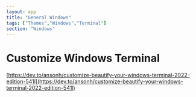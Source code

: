 ```yaml
---
layout: app
title: "General Windows"
tags: ["Themes","Windows","Terminal"]
section: "Windows"
---
```


# Customize Windows Terminal

[https://dev.to/ansonh/customize-beautify-your-windows-terminal-2022-edition-541l](https://dev.to/ansonh/customize-beautify-your-windows-terminal-2022-edition-541l)
